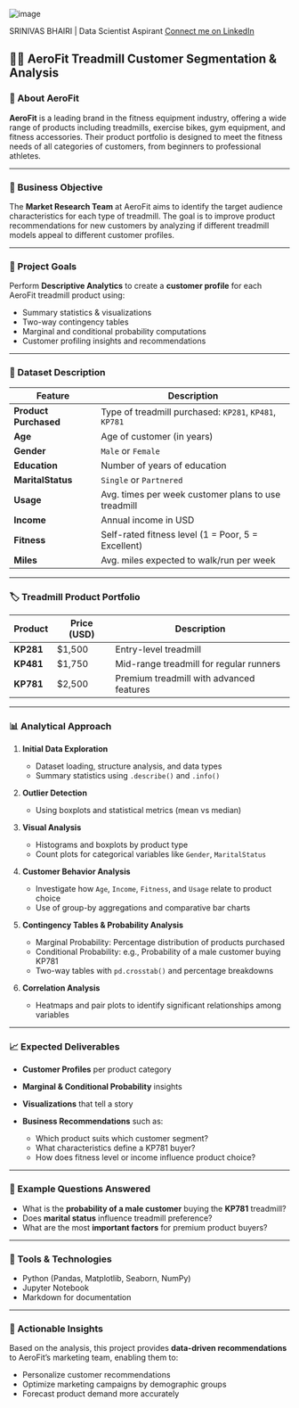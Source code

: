 ![image](https://github.com/user-attachments/assets/689dac7a-eb45-4db3-98fa-82ed42efa1cc)

SRINIVAS BHAIRI | Data Scientist Aspirant
[Connect me on LinkedIn](https://www.linkedin.com/in/srinivas-bhairi)

## 🏋️‍♂️ AeroFit Treadmill Customer Segmentation & Analysis

### 📌 About AeroFit

**AeroFit** is a leading brand in the fitness equipment industry, offering a wide range of products including treadmills, exercise bikes, gym equipment, and fitness accessories. Their product portfolio is designed to meet the fitness needs of all categories of customers, from beginners to professional athletes.

---

### 🎯 Business Objective

The **Market Research Team** at AeroFit aims to identify the target audience characteristics for each type of treadmill. The goal is to improve product recommendations for new customers by analyzing if different treadmill models appeal to different customer profiles.

---

### 📝 Project Goals

Perform **Descriptive Analytics** to create a **customer profile** for each AeroFit treadmill product using:

* Summary statistics & visualizations
* Two-way contingency tables
* Marginal and conditional probability computations
* Customer profiling insights and recommendations

---

### 🧾 Dataset Description

| Feature               | Description                                            |
| --------------------- | ------------------------------------------------------ |
| **Product Purchased** | Type of treadmill purchased: `KP281`, `KP481`, `KP781` |
| **Age**               | Age of customer (in years)                             |
| **Gender**            | `Male` or `Female`                                     |
| **Education**         | Number of years of education                           |
| **MaritalStatus**     | `Single` or `Partnered`                                |
| **Usage**             | Avg. times per week customer plans to use treadmill    |
| **Income**            | Annual income in USD                                   |
| **Fitness**           | Self-rated fitness level (1 = Poor, 5 = Excellent)     |
| **Miles**             | Avg. miles expected to walk/run per week               |

---

### 🏷️ Treadmill Product Portfolio

| Product   | Price (USD) | Description                              |
| --------- | ----------- | ---------------------------------------- |
| **KP281** | \$1,500     | Entry-level treadmill                    |
| **KP481** | \$1,750     | Mid-range treadmill for regular runners  |
| **KP781** | \$2,500     | Premium treadmill with advanced features |

---

### 📊 Analytical Approach

1. **Initial Data Exploration**

   * Dataset loading, structure analysis, and data types
   * Summary statistics using `.describe()` and `.info()`

2. **Outlier Detection**

   * Using boxplots and statistical metrics (mean vs median)

3. **Visual Analysis**

   * Histograms and boxplots by product type
   * Count plots for categorical variables like `Gender`, `MaritalStatus`

4. **Customer Behavior Analysis**

   * Investigate how `Age`, `Income`, `Fitness`, and `Usage` relate to product choice
   * Use of group-by aggregations and comparative bar charts

5. **Contingency Tables & Probability Analysis**

   * Marginal Probability: Percentage distribution of products purchased
   * Conditional Probability: e.g., Probability of a male customer buying KP781
   * Two-way tables with `pd.crosstab()` and percentage breakdowns

6. **Correlation Analysis**

   * Heatmaps and pair plots to identify significant relationships among variables

---

### 📈 Expected Deliverables

* **Customer Profiles** per product category
* **Marginal & Conditional Probability** insights
* **Visualizations** that tell a story
* **Business Recommendations** such as:

  * Which product suits which customer segment?
  * What characteristics define a KP781 buyer?
  * How does fitness level or income influence product choice?

---

### 🧠 Example Questions Answered

* What is the **probability of a male customer** buying the **KP781** treadmill?
* Does **marital status** influence treadmill preference?
* What are the most **important factors** for premium product buyers?

---

### 📌 Tools & Technologies

* Python (Pandas, Matplotlib, Seaborn, NumPy)
* Jupyter Notebook
* Markdown for documentation

---

### 📢 Actionable Insights

Based on the analysis, this project provides **data-driven recommendations** to AeroFit’s marketing team, enabling them to:

* Personalize customer recommendations
* Optimize marketing campaigns by demographic groups
* Forecast product demand more accurately
